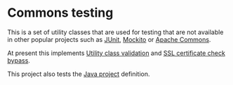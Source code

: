 Commons testing
===============

This is a set of utility classes that are used for testing that are not
available in other popular projects such as [JUnit][], [Mockito] or 
[Apache Commons][].

At present this implements [Utility class validation][1] and 
[SSL certificate check bypass][2].

This project also tests the [Java project][3] definition.

[1]: http://www.trajano.net/2013/04/covering-utility-classes/
[2]: http://www.trajano.net/2006/07/ssl-bypass-with-httpunit/
[3]: http://site.trajano.net/trajano-project/java-project/
[JUnit]: http://junit.org/
[Mockito]: http://code.google.com/p/mockito/
[Apache Commons]: http://commons.apache.org/
